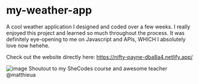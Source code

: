 # my-weather-app
A cool weather application I designed and coded over a few weeks.
I really enjoyed this project and learned so much throughout the process. 
It was definitely eye-opening to me on Javascript and APIs, WHICH I absolutely love now hehehe.


Check out the website directly here:
https://nifty-payne-dba8a4.netlify.app/

![image](https://user-images.githubusercontent.com/70621134/176983672-291cd171-9cda-4cfd-a734-dbcfc92adb1d.png)
Shoutout to my SheCodes course and awesome teacher @matthieua
